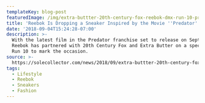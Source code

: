 ```yaml
---
templateKey: blog-post
featuredImage: /img/extra-buttter-20th-century-fox-reebok-dmx-run-10-predator-1.jpg
title: 'Reebok Is Dropping a Sneaker Inspired by the Movie ''Predator'' [Sole Collector]'
date: '2018-09-04T15:24:28-07:00'
description: >-
  With the latest film in the Predator franchise set to release on Sept. 14,
  Reebok has partnered with 20th Century Fox and Extra Butter on a special DMX
  Run 10 to mark the occasion.
source: >-
  https://solecollector.com/news/2018/09/extra-buttter-20th-century-fox-reebok-dmx-run-10-predator-release-date
tags:
  - Lifestyle
  - Reebok
  - Sneakers
  - Fashion
---
```


